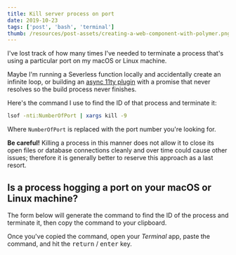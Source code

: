 ```yaml
---
title: Kill server process on port
date: 2019-10-23
tags: ['post', 'bash', 'terminal']
thumb: /resources/post-assets/creating-a-web-component-with-polymer.png
---
```


I've lost track of how many times I've needed to terminate a process that's using a particular port on my macOS or Linux machine.

Maybe I'm running a Severless function locally and accidentally create an infinite loop, or building an [async 11ty plugin](https://github.com/liamfiddler/eleventy-plugin-lazyimages) with a promise that never resolves so the build process never finishes.

Here's the command I use to find the ID of that process and terminate it:

```bash
lsof -nti:NumberOfPort | xargs kill -9
```

Where `NumberOfPort` is replaced with the port number you're looking for.

<p class="note">
  <strong>Be careful!</strong>
  Killing a process in this manner does not allow it to close its open files or database connections cleanly and over time could cause other issues; therefore it is generally better to reserve this approach as a last resort.
</p>

## Is a process hogging a port on your macOS or Linux machine?

The form below will generate the command to find the ID of the process and terminate it, then copy the command to your clipboard.

<kill-process-command></kill-process-command>

Once you've copied the command, open your _Terminal_ app, paste the command, and hit the <kbd>return</kbd> / <kbd>enter</kbd> key.
